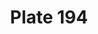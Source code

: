 ---
pid: '194'
an: '8'
title: Plate 194
rev_year: 
_date: '1800'
caption: Mises Bourgeoises.
translation: Bourgeois outfits.
student: Barthélemy Glama
keywords: "[ Bourgeois, Masculin ]"
permalink: /plates/194
layout: plate-page
---